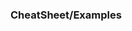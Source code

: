 ### CheatSheet/Examples 
                                                                                  
